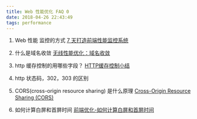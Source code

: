 ```yaml
---
title: Web 性能优化 FAQ 0
date: 2018-04-26 22:43:49
tags: performance
---
```


1. Web 性能 监控的方式
[7 天打造前端性能监控系统](http://fex.baidu.com/blog/2014/05/build-performance-monitor-in-7-days/)

1. 什么是域名收敛
[无线性能优化：域名收敛](http://taobaofed.org/blog/2015/12/16/h5-performance-optimization-and-domain-convergence/)

1. http 缓存控制的用哪些字段？
[HTTP缓存控制小结](http://imweb.io/topic/5795dcb6fb312541492eda8c)

1. http 状态码，302，303 的区别

1. CORS(cross-origin resource sharing) 是什么原理
[Cross-Origin Resource Sharing (CORS)](https://developer.mozilla.org/en-US/docs/Web/HTTP/CORS)

1. 如何计算白屏和首屏时间
[前端优化-如何计算白屏和首屏时间](http://www.cnblogs.com/longm/p/7382163.html)